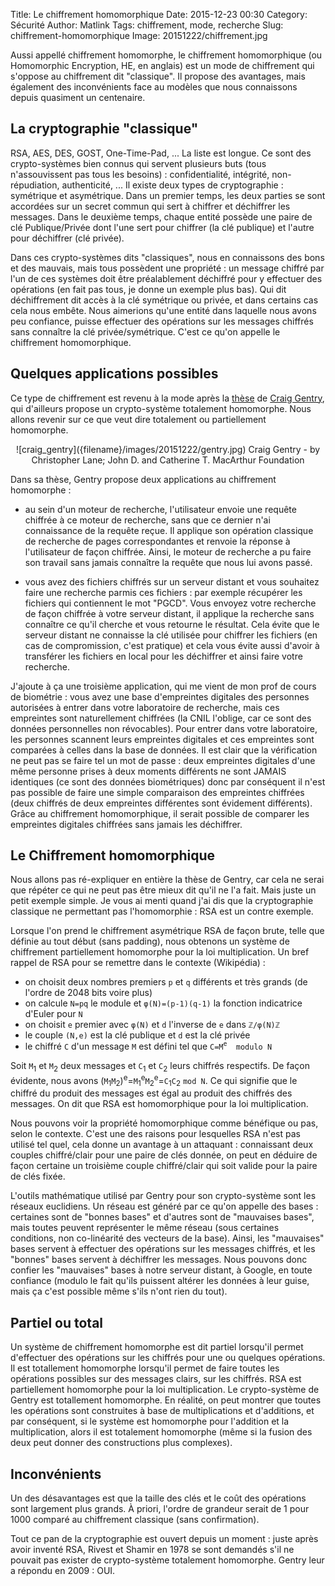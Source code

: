 Title: Le chiffrement homomorphique
Date: 2015-12-23 00:30
Category: Sécurité 
Author: Matlink
Tags: chiffrement, mode, recherche
Slug: chiffrement-homomorphique
Image: 20151222/chiffrement.jpg

Aussi appellé chiffrement homomorphe, le chiffrement homomorphique (ou Homomorphic Encryption, HE, en anglais) est un mode de chiffrement qui s'oppose au chiffrement dit "classique". Il propose des avantages, mais également des inconvénients face au modèles que nous connaissons depuis quasiment un centenaire.

La cryptographie "classique"
---------------------------
RSA, AES, DES, GOST, One-Time-Pad, ... La liste est longue. Ce sont des crypto-systèmes bien connus qui servent plusieurs buts (tous n'assouvissent pas tous les besoins) : confidentialité, intégrité, non-répudiation, authenticité, ... Il existe deux types de cryptographie : symétrique et asymétrique. Dans un premier temps, les deux parties se sont accordées sur un secret commun qui sert à chiffrer et déchiffrer les messages. Dans le deuxième temps, chaque entité possède une paire de clé Publique/Privée dont l'une sert pour chiffrer (la clé publique) et l'autre pour déchiffrer (clé privée).

Dans ces crypto-systèmes dits "classiques", nous en connaissons des bons et des mauvais, mais tous possèdent une propriété : un message chiffré par l'un de ces systèmes doit être préalablement déchiffré pour y effectuer des opérations (en fait pas tous, je donne un exemple plus bas). Qui dit déchiffrement dit accès à la clé symétrique ou privée, et dans certains cas cela nous embête. Nous aimerions qu'une entité dans laquelle nous avons peu confiance, puisse effectuer des opérations sur les messages chiffrés sans connaître la clé privée/symétrique. C'est ce qu'on appelle le chiffrement homomorphique.

Quelques applications possibles
-------------------------------
Ce type de chiffrement est revenu à la mode après la [thèse](https://crypto.stanford.edu/craig/craig-thesis.pdf) de [Craig Gentry](https://en.wikipedia.org/wiki/Craig_Gentry_(computer_scientist)), qui d'ailleurs propose un crypto-système totalement homomorphe. Nous allons revenir sur ce que veut dire totalement ou partiellement homomorphe.

<center>
	<span class="figure">
		![craig_gentry]({filename}/images/20151222/gentry.jpg)
		<span class="caption">Craig Gentry - by Christopher Lane; John D. and Catherine T. MacArthur Foundation </span>
	</span>
</center>

Dans sa thèse, Gentry propose deux applications au chiffrement homomorphe : 

- au sein d'un moteur de recherche, l'utilisateur envoie une requête chiffrée à ce moteur de recherche, sans que ce dernier n'ai connaissance de la requête reçue. Il applique son opération classique de recherche de pages correspondantes et renvoie la réponse à l'utilisateur de façon chiffrée. Ainsi, le moteur de recherche a pu faire son travail sans jamais connaître la requête que nous lui avons passé.

- vous avez des fichiers chiffrés sur un serveur distant et vous souhaitez faire une recherche parmis ces fichiers : par exemple récupérer les fichiers qui contiennent le mot "PGCD". Vous envoyez votre recherche de façon chiffrée à votre serveur distant, il applique la recherche sans connaître ce qu'il cherche et vous retourne le résultat. Cela évite que le serveur distant ne connaisse la clé utilisée pour chiffrer les fichiers (en cas de compromission, c'est pratique) et cela vous évite aussi d'avoir à transférer les fichiers en local pour les déchiffrer et ainsi faire votre recherche.

J'ajoute à ça une troisième application, qui me vient de mon prof de cours de biométrie : vous avez une base d'empreintes digitales des personnes autorisées à entrer dans votre laboratoire de recherche, mais ces empreintes sont naturellement chiffrées (la CNIL l'oblige, car ce sont des données personnelles non révocables). Pour entrer dans votre laboratoire, les personnes scannent leurs empreintes digitales et ces empreintes sont comparées à celles dans la base de données. Il est clair que la vérification ne peut pas se faire tel un mot de passe : deux empreintes digitales d'une même personne prises à deux moments différents ne sont JAMAIS identiques (ce sont des données biométriques) donc par conséquent il n'est pas possible de faire une simple comparaison des empreintes chiffrées (deux chiffrés de deux empreintes différentes sont évidement différents). Grâce au chiffrement homomorphique, il serait possible de comparer les empreintes digitales chiffrées sans jamais les déchiffrer.

Le Chiffrement homomorphique
----------------------------
Nous allons pas ré-expliquer en entière la thèse de Gentry, car cela ne serai que répéter ce qui ne peut pas être mieux dit qu'il ne l'a fait. Mais juste un petit exemple simple. Je vous ai menti quand j'ai dis que la cryptographie classique ne permettant pas l'homomorphie : RSA est un contre exemple.

Lorsque l'on prend le chiffrement asymétrique RSA de façon brute, telle que définie au tout début (sans padding), nous obtenons un système de chiffrement partiellement homomorphe pour la loi multiplication. Un bref rappel de RSA pour se remettre dans le contexte (Wikipédia) : 

- on choisit deux nombres premiers `p` et `q` différents et très grands (de l'ordre de 2048 bits voire plus)
- on calcule `N=pq` le module et `φ(N)=(p-1)(q-1)` la fonction indicatrice d'Euler pour `N`
- on choisit `e` premier avec `φ(N)` et `d` l'inverse de `e` dans `ℤ/φ(N)ℤ`
- le couple `(N,e)` est la clé publique et `d` est la clé privée
- le chiffré `C` d'un message `M` est défini tel que `C=M`<sup>`e`</sup>`  modulo N`

Soit `M`<sub>1</sub> et `M`<sub>2</sub> deux messages et `C`<sub>1</sub> et `C`<sub>2</sub> leurs chiffrés respectifs. De façon évidente, nous avons (`M`<sub>1</sub>`M`<sub>2</sub>)<sup>e</sup>=`M`<sub>1</sub><sup>e</sup>`M`<sub>2</sub><sup>e</sup>=`C`<sub>1</sub>`C`<sub>2</sub>  `mod N`. Ce qui signifie que le chiffré du produit des messages est égal au produit des chiffrés des messages. On dit que RSA est homomorphique pour la loi multiplication.

Nous pouvons voir la propriété homomorphique comme bénéfique ou pas, selon le contexte. C'est une des raisons pour lesquelles RSA n'est pas utilisé tel quel, cela donne un avantage à un attaquant : connaissant deux couples chiffré/clair pour une paire de clés donnée, on peut en déduire de façon certaine un troisième couple chiffré/clair qui soit valide pour la paire de clés fixée.

L'outils mathématique utilisé par Gentry pour son crypto-système sont les réseaux euclidiens. Un réseau est généré par ce qu'on appelle des bases : certaines sont de "bonnes bases" et d'autres sont de "mauvaises bases", mais toutes peuvent représenter le même réseau (sous certaines conditions, non co-linéarité des vecteurs de la base). Ainsi, les "mauvaises" bases servent à effectuer des opérations sur les messages chiffrés, et les "bonnes" bases servent à déchiffrer les messages. Nous pouvons donc confier les "mauvaises" bases à notre serveur distant, à Google, en toute confiance (modulo le fait qu'ils puissent altérer les données à leur guise, mais ça c'est possible même s'ils n'ont rien du tout).

Partiel ou total
----------------
Un système de chiffrement homomorphe est dit partiel lorsqu'il permet d'effectuer des opérations sur les chiffrés pour une ou quelques opérations. Il est totallement homomorphe lorsqu'il permet de faire toutes les opérations possibles sur des messages clairs, sur les chiffrés. RSA est partiellement homomorphe pour la loi multiplication. Le crypto-système de Gentry est totallement homomorphe. En réalité, on peut montrer que toutes les opérations sont construites à base de multiplications et d'additions, et par conséquent, si le système est homomorphe pour l'addition et la multiplication, alors il est totalement homomorphe (même si la fusion des deux peut donner des constructions plus complexes).

Inconvénients
-------------
Un des désavantages est que la taille des clés et le coût des opérations sont largement plus grands. À priori, l'ordre de grandeur serait de 1 pour 1000 comparé au chiffrement classique (sans confirmation).

Tout ce pan de la cryptographie est ouvert depuis un moment : juste après avoir inventé RSA, Rivest et Shamir en 1978 se sont demandés s'il ne pouvait pas exister de crypto-système totalement homomorphe. Gentry leur a répondu en 2009 : OUI.
